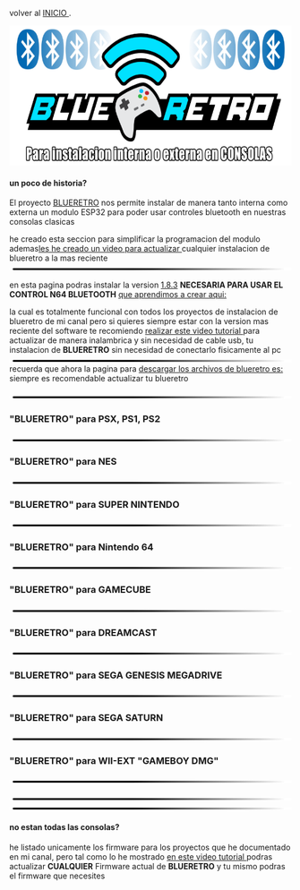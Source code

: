 
volver al [INICIO ](index.md).

<img src="imagenes/blueretro.png"
height="250">


#### un poco de historia?
El proyecto [BLUERETRO](https://github.com/darthcloud/BlueRetro) nos permite instalar de manera tanto interna como externa un modulo ESP32 para poder usar controles bluetooth en nuestras consolas clasicas


he creado esta seccion para simplificar la programacion del modulo ademas[les he creado un video para actualizar ](https://youtu.be/wpAVl-TC-Xg)cualquier instalacion de blueretro a la mas reciente
<img src="imagenes/line.png"
height="5">


en esta pagina podras instalar la version [1.8.3](https://github.com/darthcloud/BlueRetro/releases/tag/v1.8.3) 
**NECESARIA PARA USAR EL CONTROL N64 BLUETOOTH** [que aprendimos a crear aqui:](n64.md)


la cual es totalmente funcional con todos los proyectos de instalacion de blueretro de mi canal pero si quieres siempre estar con la version mas reciente del software te recomiendo [realizar este video tutorial ](https://youtu.be/wpAVl-TC-Xg) para actualizar de manera inalambrica y sin necesidad de cable usb, tu instalacion de **BLUERETRO** sin necesidad de conectarlo fisicamente al pc
<img src="imagenes/line.png"
height="5">
recuerda que ahora la pagina para [descargar los archivos de blueretro es: ](https://darthcloud.itch.io/blueretro) siempre es recomendable actualizar tu blueretro

<img src="imagenes/line.png"
height="5">
###  **"BLUERETRO"** para PSX, PS1, PS2

<script type="module" src="install-button.js?module"></script>
<esp-web-install-button manifest="firmware/firmware_build/blueretro/psx/manifest.json"></esp-web-install-button>

<img src="imagenes/line.png"
height="5">


###  **"BLUERETRO"** para NES

<script type="module" src="install-button.js?module"></script>
<esp-web-install-button manifest="firmware/firmware_build/blueretro/nes/manifest.json"></esp-web-install-button>

<img src="imagenes/line.png"
height="5">
###  **"BLUERETRO"** para SUPER NINTENDO

<script type="module" src="install-button.js?module"></script>
<esp-web-install-button manifest="firmware/firmware_build/blueretro/snes/manifest.json"></esp-web-install-button>

<img src="imagenes/line.png"
height="5">
###  **"BLUERETRO"** para Nintendo 64

<script type="module" src="install-button.js?module"></script>
<esp-web-install-button manifest="firmware/firmware_build/blueretro/n64/manifest.json"></esp-web-install-button>

<img src="imagenes/line.png"
height="5">

###  **"BLUERETRO"** para GAMECUBE
<script type="module" src="install-button.js?module"></script>
<esp-web-install-button manifest="firmware/firmware_build/blueretro/gamecube/manifest.json"></esp-web-install-button>

<img src="imagenes/line.png"
height="5">


###  **"BLUERETRO"** para DREAMCAST

<script type="module" src="install-button.js?module"></script>
<esp-web-install-button manifest="firmware/firmware_build/blueretro/dreamcast/manifest.json"></esp-web-install-button>

<img src="imagenes/line.png"
height="5">

###  **"BLUERETRO"** para SEGA GENESIS MEGADRIVE

<script type="module" src="install-button.js?module"></script>
<esp-web-install-button manifest="firmware/firmware_build/blueretro/genesis/manifest.json"></esp-web-install-button>

<img src="imagenes/line.png"
height="5">

###  **"BLUERETRO"** para SEGA SATURN

<script type="module" src="install-button.js?module"></script>
<esp-web-install-button manifest="firmware/firmware_build/blueretro/saturn/manifest.json"></esp-web-install-button>

<img src="imagenes/line.png"
height="5">


###  **"BLUERETRO"** para WII-EXT "GAMEBOY DMG"

<script type="module" src="install-button.js?module"></script>
<esp-web-install-button manifest="firmware/firmware_build/blueretro/dmg/manifest.json"></esp-web-install-button>

<img src="imagenes/line.png"
height="5">


<img src="imagenes/line.png"
height="5">
<img src="imagenes/line.png"
height="5">
#### no estan todas las consolas?
he listado unicamente los firmware para los proyectos que he documentado en mi canal, pero tal como lo he mostrado [en este video tutorial ](https://youtu.be/wpAVl-TC-Xg) podras actualizar **CUALQUIER** Firmware actual de **BLUERETRO** y tu mismo podras el firmware que necesites







